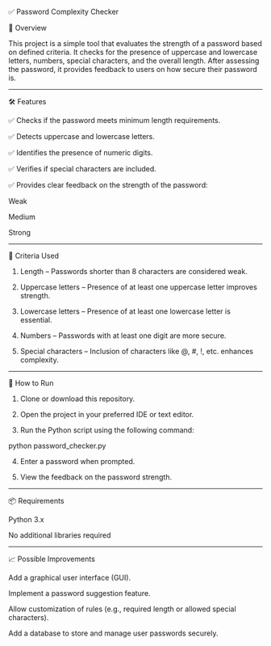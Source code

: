 ✅ Password Complexity Checker

📖 Overview

This project is a simple tool that evaluates the strength of a password based on defined criteria. It checks for the presence of uppercase and lowercase letters, numbers, special characters, and the overall length. After assessing the password, it provides feedback to users on how secure their password is.


---

🛠 Features

✅ Checks if the password meets minimum length requirements.

✅ Detects uppercase and lowercase letters.

✅ Identifies the presence of numeric digits.

✅ Verifies if special characters are included.

✅ Provides clear feedback on the strength of the password:

Weak

Medium

Strong




---

📂 Criteria Used

1. Length – Passwords shorter than 8 characters are considered weak.


2. Uppercase letters – Presence of at least one uppercase letter improves strength.


3. Lowercase letters – Presence of at least one lowercase letter is essential.


4. Numbers – Passwords with at least one digit are more secure.


5. Special characters – Inclusion of characters like @, #, !, etc. enhances complexity.




---

🚀 How to Run

1. Clone or download this repository.


2. Open the project in your preferred IDE or text editor.


3. Run the Python script using the following command:

python password_checker.py


4. Enter a password when prompted.


5. View the feedback on the password strength.




---

📦 Requirements

Python 3.x

No additional libraries required



---

📈 Possible Improvements

Add a graphical user interface (GUI).

Implement a password suggestion feature.

Allow customization of rules (e.g., required length or allowed special characters).

Add a database to store and manage user passwords securely.
